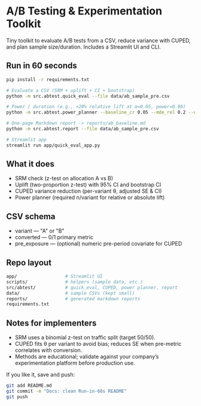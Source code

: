 # A/B Testing & Experimentation Toolkit

Tiny toolkit to evaluate A/B tests from a CSV, reduce variance with CUPED, and plan sample size/duration. Includes a Streamlit UI and CLI.

## Run in 60 seconds

```bash
pip install -r requirements.txt

# Evaluate a CSV (SRM + uplift + CI + bootstrap)
python -m src.abtest.quick_eval --file data/ab_sample_pre.csv

# Power / duration (e.g., +20% relative lift at α=0.05, power=0.80)
python -m src.abtest.power_planner --baseline_cr 0.05 --mde_rel 0.2 --daily_users 40000 --split 0.5

# One-page Markdown report -> reports/ab_baseline.md
python -m src.abtest.report --file data/ab_sample_pre.csv

# Streamlit app
streamlit run app/quick_eval_app.py
```
## What it does
- SRM check (z-test on allocation A vs B)
- Uplift (two-proportion z-test) with 95% CI and bootstrap CI
- CUPED variance reduction (per-variant θ, adjusted SE & CI)
- Power planner (required n/variant for relative or absolute lift)

## CSV schema
- variant — "A" or "B"
- converted — 0/1 primary metric
- pre_exposure — (optional) numeric pre-period covariate for CUPED

## Repo layout

```bash
app/                  # Streamlit UI
scripts/              # helpers (sample data, etc.)
src/abtest/           # quick_eval, CUPED, power planner, report
data/                 # sample CSVs (kept small)
reports/              # generated markdown reports
requirements.txt
```

## Notes for implementers
- SRM uses a binomial z-test on traffic split (target 50/50).
- CUPED fits θ per variant to avoid bias; reduces SE when pre-metric correlates with conversion.
- Methods are educational; validate against your company’s experimentation platform before production use.

If you like it, save and push:

```bash
git add README.md
git commit -m "Docs: clean Run-in-60s README"
git push
